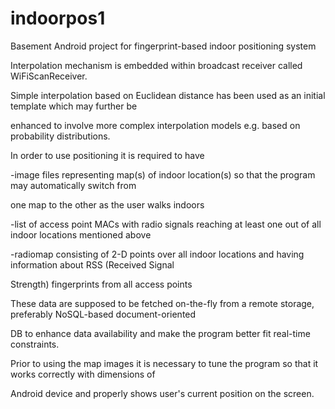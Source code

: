 indoorpos1
==========

Basement Android project for fingerprint-based indoor positioning system

Interpolation mechanism is embedded within broadcast receiver called WiFiScanReceiver.

Simple interpolation based on Euclidean distance has been used as an initial template which may further be

enhanced to involve more complex interpolation models e.g. based on probability distributions.

In order to use positioning it is required to have 

-image files representing map(s) of indoor location(s) so that the program may automatically switch from 

 one map to the other as the user walks indoors
 
-list of access point MACs with radio signals reaching at least one out of all indoor locations mentioned above

-radiomap consisting of 2-D points over all indoor locations and having information about RSS (Received Signal
 
 Strength) fingerprints from all access points 

These data are supposed to be fetched on-the-fly from a remote storage, preferably NoSQL-based document-oriented

DB to enhance data availability and make the program better fit real-time constraints.

Prior to using the map images it is necessary to tune the program so that it works correctly with dimensions of 

Android device and properly shows user's current position on the screen.

